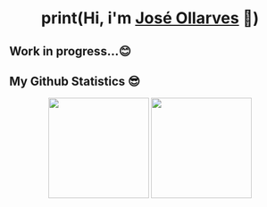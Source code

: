 <div align="center">
<h1 align="center">print(Hi, i'm <a href="https://github.com/joseollarves">José Ollarves</a> 🐍)</h1>
</div>

## Work in progress...😊

## My Github Statistics 😎

<p align="center">
  <img height="180em" src="https://github-readme-stats.vercel.app/api?username=joseollarves&show_icons=true&theme=github_dark"/>
  <img height="180em" src="https://github-readme-stats.vercel.app/api/top-langs/?username=joseollarves&theme=github_dark"/>
</p>
